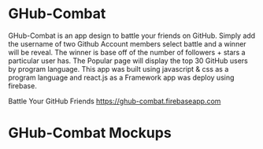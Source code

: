 # GHub-Combat

GHub-Combat is an app design to battle your friends on GitHub. Simply add the username of two Github Account members select battle and a winner will be reveal. The winner is base off of the number of followers + stars a particular user has. The Popular page will display the top 30 GitHub users by program language. This app was built using javascript & css as a program language and react.js as a Framework app was deploy using firebase.

Battle Your GitHub  Friends https://ghub-combat.firebaseapp.com

# GHub-Combat Mockups
